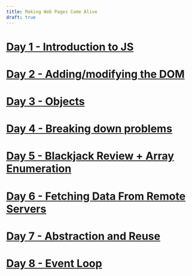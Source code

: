 ```yaml
---
title: Making Web Pages Come Alive
draft: true
---
```


# [Day 1 - Introduction to JS](../lectures/day-01)

# [Day 2 - Adding/modifying the DOM](../lectures/day-02)

# [Day 3 - Objects](../lectures/day-03)

# [Day 4 - Breaking down problems](../lectures/day-04)

# [Day 5 - Blackjack Review + Array Enumeration](../lectures/day-05)

# [Day 6 - Fetching Data From Remote Servers](../lectures/day-06)

# [Day 7 - Abstraction and Reuse](../lectures/day-07)

# [Day 8 - Event Loop](../lectures/day-08)
